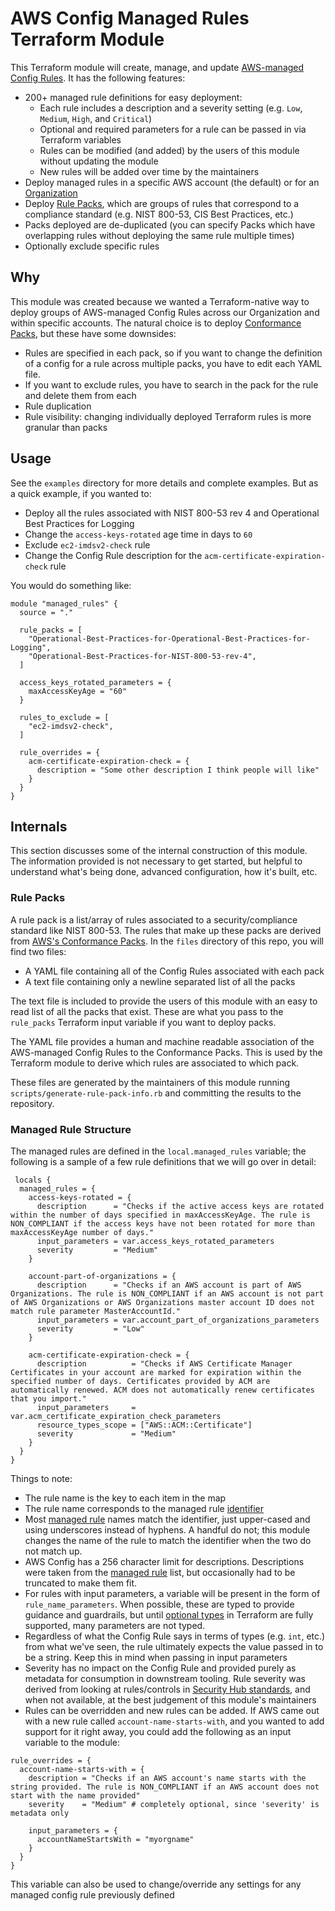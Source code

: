 # AWS Config Managed Rules Terraform Module

This Terraform module will create, manage, and update [AWS-managed Config Rules](https://docs.aws.amazon.com/config/latest/developerguide/evaluate-config_use-managed-rules.html).  It has the following features:

- 200+ managed rule definitions for easy deployment:
    - Each rule includes a description and a severity setting (e.g. `Low`, `Medium`, `High`, and `Critical`)
    - Optional and required parameters for a rule can be passed in via Terraform variables
    - Rules can be modified (and added) by the users of this module without updating the module
    - New rules will be added over time by the maintainers
- Deploy managed rules in a specific AWS account (the default) or for an [Organization](https://docs.aws.amazon.com/config/latest/developerguide/config-rule-multi-account-deployment.html)
- Deploy [Rule Packs](#rule-packs), which are groups of rules that correspond to a compliance standard (e.g. NIST 800-53, CIS Best Practices, etc.)
- Packs deployed are de-duplicated (you can specify Packs which have overlapping rules without deploying the same rule multiple times)
- Optionally exclude specific rules

## Why

This module was created because we wanted a Terraform-native way to deploy groups of AWS-managed Config Rules across our Organization and within specific accounts.  The natural choice is to deploy [Conformance Packs](https://docs.aws.amazon.com/config/latest/developerguide/conformance-packs.html), but these have some downsides:

- Rules are specified in each pack, so if you want to change the definition of a config for a rule across multiple packs, you have to edit each YAML file.
- If you want to exclude rules, you have to search in the pack for the rule and delete them from each
- Rule duplication
- Rule visibility: changing individually deployed Terraform rules is more granular than packs

## Usage

See the `examples` directory for more details and complete examples.  But as a quick example, if you wanted to:

- Deploy all the rules associated with NIST 800-53 rev 4 and Operational Best Practices for Logging
- Change the `access-keys-rotated` age time in days to `60`
- Exclude `ec2-imdsv2-check` rule
- Change the Config Rule description for the `acm-certificate-expiration-check` rule

You would do something like:

```hcl
module "managed_rules" {
  source = "."

  rule_packs = [
    "Operational-Best-Practices-for-Operational-Best-Practices-for-Logging",
    "Operational-Best-Practices-for-NIST-800-53-rev-4",
  ]

  access_keys_rotated_parameters = {
    maxAccessKeyAge = "60"
  }

  rules_to_exclude = [
    "ec2-imdsv2-check",
  ]

  rule_overrides = {
    acm-certificate-expiration-check = {
      description = "Some other description I think people will like"
    }
  }
}
```

## Internals

This section discusses some of the internal construction of this module.  The information provided is not necessary to get started, but helpful to understand what's being done, advanced configuration, how it's built, etc.

### Rule Packs

A rule pack is a list/array of rules associated to a security/compliance standard like NIST 800-53.  The rules that make up these packs are derived from [AWS's Conformance Packs](https://docs.aws.amazon.com/config/latest/developerguide/conformance-packs.html).  In the `files` directory of this repo, you will find two files:

- A YAML file containing all of the Config Rules associated with each pack
- A text file containing only a newline separated list of all the packs

The text file is included to provide the users of this module with an easy to read list of all the packs that exist.  These are what you pass to the `rule_packs` Terraform input variable if you want to deploy packs.

The YAML file provides a human and machine readable association of the AWS-managed Config Rules to the Conformance Packs.  This is used by the Terraform module to derive which rules are associated to which pack.

These files are generated by the maintainers of this module running `scripts/generate-rule-pack-info.rb` and committing the results to the repository.

### Managed Rule Structure

The managed rules are defined in the `local.managed_rules` variable; the following is a sample of a few rule definitions that we will go over in detail:

```hcl
 locals {
  managed_rules = {
    access-keys-rotated = {
      description      = "Checks if the active access keys are rotated within the number of days specified in maxAccessKeyAge. The rule is NON_COMPLIANT if the access keys have not been rotated for more than maxAccessKeyAge number of days."
      input_parameters = var.access_keys_rotated_parameters
      severity         = "Medium"
    }

    account-part-of-organizations = {
      description      = "Checks if an AWS account is part of AWS Organizations. The rule is NON_COMPLIANT if an AWS account is not part of AWS Organizations or AWS Organizations master account ID does not match rule parameter MasterAccountId."
      input_parameters = var.account_part_of_organizations_parameters
      severity         = "Low"
    }

    acm-certificate-expiration-check = {
      description          = "Checks if AWS Certificate Manager Certificates in your account are marked for expiration within the specified number of days. Certificates provided by ACM are automatically renewed. ACM does not automatically renew certificates that you import."
      input_parameters     = var.acm_certificate_expiration_check_parameters
      resource_types_scope = ["AWS::ACM::Certificate"]
      severity             = "Medium"
    }
  }
}
```

Things to note:

- The rule name is the key to each item in the map
- The rule name corresponds to the managed rule [identifier](https://registry.terraform.io/providers/hashicorp/aws/latest/docs/resources/config_config_rule#source_identifier)
- Most [managed rule](https://docs.aws.amazon.com/config/latest/developerguide/managed-rules-by-aws-config.html) names match the identifier, just upper-cased and using underscores instead of hyphens.  A handful do not; this module changes the name of the rule to match the identifier when the two do not match up.
- AWS Config has a 256 character limit for descriptions.  Descriptions were taken from the [managed rule](https://docs.aws.amazon.com/config/latest/developerguide/managed-rules-by-aws-config.html) list, but occasionally had to be truncated to make them fit.
- For rules with input parameters, a variable will be present in the form of `rule_name_parameters`.  When possible, these are typed to provide guidance and guardrails, but until [optional types](https://www.terraform.io/docs/language/expressions/type-constraints.html#experimental-optional-object-type-attributes) in Terraform are fully supported, many parameters are not typed.
- Regardless of what the Config Rule says in terms of types (e.g. `int`, etc.) from what we've seen, the rule ultimately expects the value passed in to be a string.  Keep this in mind when passing in input parameters
- Severity has no impact on the Config Rule and provided purely as metadata for consumption in downstream tooling.  Rule severity was derived from looking at rules/controls in [Security Hub standards](https://docs.aws.amazon.com/securityhub/latest/userguide/standards-available.html), and when not available, at the best judgement of this module's maintainers
- Rules can be overridden and new rules can be added.  If AWS came out with a new rule called `account-name-starts-with`, and you wanted to add support for it right away, you could add the following as an input variable to the module:

```
rule_overrides = {
  account-name-starts-with = {
    description = "Checks if an AWS account's name starts with the string provided. The rule is NON_COMPLIANT if an AWS account does not start with the name provided"
    severity    = "Medium" # completely optional, since 'severity' is metadata only

    input_parameters = {
      accountNameStartsWith = "myorgname"
    }
  }
}
```

This variable can also be used to change/override any settings for any managed config rule previously defined